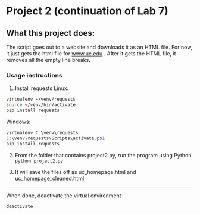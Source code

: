 # Project 2 (continuation of Lab 7)
## What this project does:
The script goes out to a website and downloads it as an HTML file.  For now, it just gets the html file for www.uc.edu .
After it gets the HTML file, it removes all the empty line breaks.
### Usage instructions
1. Install requests
Linux:
```bash
virtualenv ~/venv/requests
source ~/venv/bin/activate
pip install requests
```
Windows:
```powershell
virtualenv C:\venv\requests
C:\venv\requests\Scripts\activate.ps1
pip install requests
```

2. From the folder that contains project2.py, run the program using Python
```python project2.py```

3. It will save the files off as uc_homepage.html and uc_homepage_cleaned.html

---
When done, deactivate the virtual environment
```
deactivate
```
